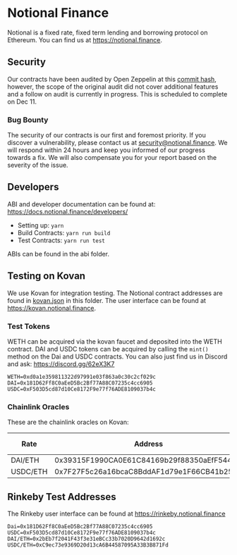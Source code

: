 # Notional Finance

Notional is a fixed rate, fixed term lending and borrowing protocol on Ethereum. You can find us at https://notional.finance.

## Security

Our contracts have been audited by Open Zeppelin at this [commit hash](https://github.com/notional-finance/contracts/commit/beb78cbdba54d17e6d916d337ff1ee0ae2773179), however, the scope of the original audit did not cover additional features and a follow on audit is currently in progress. This is scheduled to complete on Dec 11. 

### Bug Bounty

The security of our contracts is our first and foremost priority. If you discover a vulnerability, please contact us at security@notional.finance. We will respond within 24 hours and keep you informed of our progress towards a fix. We will also compensate you for your report based on the severity of the issue.

## Developers

ABI and developer documentation can be found at: https://docs.notional.finance/developers/

- Setting up: `yarn`
- Build Contracts: `yarn run build`
- Test Contracts: `yarn run test`

ABIs can be found in the abi folder.


## Testing on Kovan

We use Kovan for integration testing. The Notional contract addresses are found in [kovan.json](kovan.json) in this folder. The user interface can be found at https://kovan.notional.finance.

### Test Tokens

WETH can be acquired via the kovan faucet and deposited into the WETH contract. DAI and USDC tokens can be acquired by calling the `mint()` method on the Dai and USDC contracts. You can also just find us in Discord and ask: https://discord.gg/62eX3K7

```
WETH=0xd0a1e359811322d97991e03f863a0c30c2cf029c
DAI=0x181D62Ff8C0aEeD5Bc2Bf77A88C07235c4cc6905
USDC=0xF503D5cd87d10Ce8172F9e77f76ADE8109037b4c
```

### Chainlink Oracles

These are the chainlink oracles on Kovan:

| Rate       | Address                                    | Default Rate | Decimals |
|------------|--------------------------------------------|--------------|---------:|
| DAI/ETH    | 0x39315F1990CA0E61C84169b29f88350aEfF5443e | 0.01e18      | 18       |
| USDC/ETH   | 0x7F27F5c26a16bcaC8BddAF1d79e1F66CB41b25C2 | 0.01e6       | 6        |


## Rinkeby Test Addresses

The Rinkeby user interface can be found at https://rinkeby.notional.finance

```
Dai=0x181D62Ff8C0aEeD5Bc2Bf77A88C07235c4cc6905
USDC=0xF503D5cd87d10Ce8172F9e77f76ADE8109037b4c
DAI/ETH=0x2bEb7f2041F43f3e31eBCc33b7020D9642d1692c
USDC/ETH=0xC9ec73e9369D20d13cA6B44587095A33B3B871Fd
```
